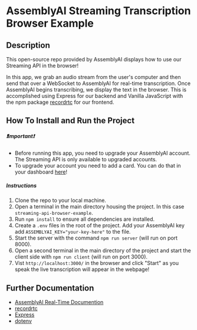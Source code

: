 # AssemblyAI Streaming Transcription Browser Example

## Description
This open-source repo provided by AssemblyAI displays how to use our Streaming API in the browser!

In this app, we grab an audio stream from the user's computer and then send that over a WebSocket to AssemblyAI for real-time transcription. Once AssemblyAI begins transcribing, we display the text in the browser. This is accomplished using Express for our backend and Vanilla JavaScript with the npm package [recordrtc](https://www.npmjs.com/package/recordrtc) for our frontend.

## How To Install and Run the Project

##### ❗Important❗

- Before running this app, you need to upgrade your AssemblyAI account. The Streaming API is only available to upgraded accounts.
- To upgrade your account you need to add a card. You can do that in your dashboard [here](https://app.assemblyai.com/)!

##### Instructions

1. Clone the repo to your local machine.
2. Open a terminal in the main directory housing the project. In this case `streaming-api-browser-example`.
3. Run `npm install` to ensure all dependencies are installed.
4. Create a `.env` files in the root of the project. Add your AssemblyAI key add `ASSEMBLYAI_KEY="your-key-here"` to the file.
5. Start the server with the command `npm run server` (will run on port 8000).
7. Open a second terminal in the main directory of the project and start the client side with `npm run client` (will run on port 3000).
8. Vist `http://localhost:3000/` in the browser and click "Start" as you speak the live transcription will appear in the webpage!

## Further Documentation
- [AssemblyAI Real-Time Documention](https://docs.assemblyai.com/overview/real-time-transcription)
- [recordrtc](https://www.npmjs.com/package/recordrtc)
- [Express](https://expressjs.com/)
- [dotenv](https://www.npmjs.com/package/dotenv)
